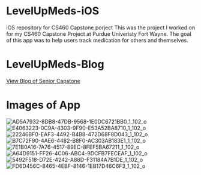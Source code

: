 # LevelUpMeds-iOS
iOS repository for CS460 Capstone porject
This was the project I worked on for my CS460 Capstone Project at Purdue Univeristy Fort Wayne.
The goal of this app was to help users track medication for others and themselves.

# LevelUpMeds-Blog
[View Blog of Senior Capstone](https://levelup-meds.com/levelup-meds-blog/f/purdue-ft-wayne-senior-capstone-project-final-presentation)

# Images of App 
![AD5A7932-8DB8-47DB-9568-1E0DC6721BB0_1_102_o](https://user-images.githubusercontent.com/30970021/194714244-2217322d-a653-4b8b-a4ca-bbe2c2f2ee08.jpeg)
![E4063223-0C9A-4303-9F90-E53A52BA8710_1_102_o](https://user-images.githubusercontent.com/30970021/194714246-1c16d8f7-859d-4054-a898-bbe70b5c506a.jpeg)
![22246BF0-EAF3-4492-B4B8-472D68F8D043_1_102_o](https://user-images.githubusercontent.com/30970021/194714247-3b1f6adb-140b-49d9-8475-0cff89402ed3.jpeg)
![B7C72F90-4AE6-4482-B8F0-AC303AB183E1_1_102_o](https://user-images.githubusercontent.com/30970021/194714249-884c386a-ade0-4a35-aadf-8c49471a070b.jpeg)
![7E1B0A16-7A76-4517-89EC-8FEF5BA67211_1_102_o](https://user-images.githubusercontent.com/30970021/194714251-7f187958-4b85-4e8e-b380-b8b7ff136e9a.jpeg)
![A64D9151-FF26-4C06-ABC4-9DCFB7FECEAF_1_102_o](https://user-images.githubusercontent.com/30970021/194714253-6b555165-7ebc-49c5-8ec0-2cf1534b220a.jpeg)
![5492F518-D72E-4242-A88D-F31184A7B1DE_1_102_o](https://user-images.githubusercontent.com/30970021/194714254-e0982115-18d7-41bd-a6db-3c7a20725f47.jpeg)
![FD6D456C-8465-4EBF-8146-1EB17D46C6F3_1_102_o](https://user-images.githubusercontent.com/30970021/194714256-cdda09c7-9b23-483c-ba55-ffd4ffada6be.jpeg)
